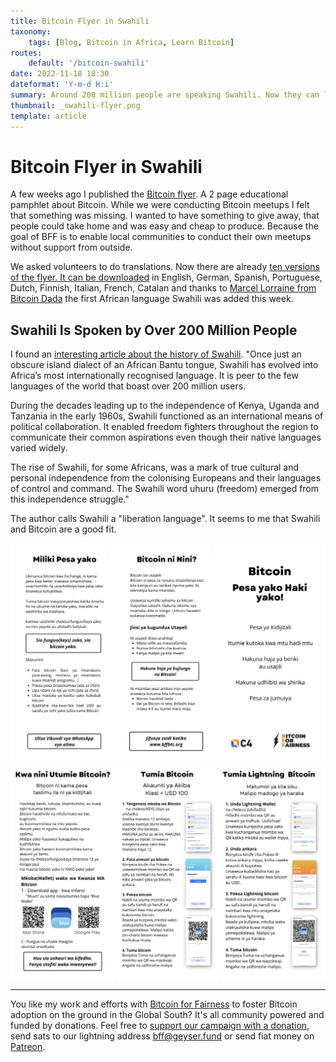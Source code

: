```yaml
---
title: Bitcoin Flyer in Swahili
taxonomy:
    tags: [Blog, Bitcoin in Africa, Learn Bitcoin]
routes:
    default: '/bitcoin-swahili'
date: 2022-11-18 18:30
dateformat: 'Y-m-d H:i'
summary: Around 200 million people are speaking Swahili. Now they can learn and share the basics about Bitcoin with BFF's Bitcoin flyer.
thumbnail: _swahili-flyer.png
template: article
---
```


# Bitcoin Flyer in Swahili

A few weeks ago I published the [Bitcoin flyer](https://anitaposch.com/bitcoin-flyer). A 2 page educational pamphlet about Bitcoin. While we were conducting Bitcoin meetups I felt that something was missing. I wanted to have something to give away, that people could take home and was easy and cheap to produce. Because the goal of BFF is to enable local communities to conduct their own meetups without support from outside.

We asked volunteers to do translations. Now there are already [ten versions of the flyer. It can be downloaded](https://bffbtc.org/flyer) in English, German, Spanish, Portuguese, Dutch, Finnish, Italian, French, Catalan and thanks to [Marcel Lorraine from Bitcoin Dada](https://anitaposch.com/more-women-bitcoin) the first African language Swahili was added this week. 

## Swahili Is Spoken by Over 200 Million People

I found an [interesting article about the history of Swahili](https://theconversation.com/the-story-of-how-swahili-became-africas-most-spoken-language-177259). "Once just an obscure island dialect of an African Bantu tongue, Swahili has evolved into Africa’s most internationally recognised language. It is peer to the few languages of the world that boast over 200 million users.

During the decades leading up to the independence of Kenya, Uganda and Tanzania in the early 1960s, Swahili functioned as an international means of political collaboration. It enabled freedom fighters throughout the region to communicate their common aspirations even though their native languages varied widely.

The rise of Swahili, for some Africans, was a mark of true cultural and personal independence from the colonising Europeans and their languages of control and command. The Swahili word uhuru (freedom) emerged from this independence struggle."

The author calls Swahili a "liberation language". It seems to me that Swahili and Bitcoin are a good fit.

![](_swahili-flyer.png)
![](_swahili-flyer-2.png)

---
You like my work and efforts with [Bitcoin for Fairness](https://bffbtc.org) to foster Bitcoin adoption on the ground in the Global South? It's all community powered and funded by donations. Feel free to [support our campaign with a donation](https://anita.link/geyser), send sats to our lightning address bff@geyser.fund or send fiat money on [Patreon](https://patreon.com/anitaposch).

